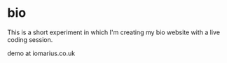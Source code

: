 # bio
This is a short experiment in which I'm creating my bio website with a live coding session.

demo at iomarius.co.uk
